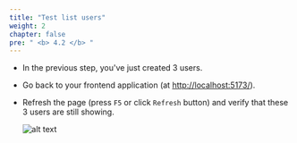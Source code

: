 ```yaml
---
title: "Test list users"
weight: 2
chapter: false
pre: " <b> 4.2 </b> "
---
```


- In the previous step, you've just created 3 users.
- Go back to your frontend application (at <http://localhost:5173/>).
- Refresh the page (press `F5` or click `Refresh` button) and verify that these 3 users are still showing.

  ![alt text](/images/workshop-3/frontend-app--test-list-users.png)
